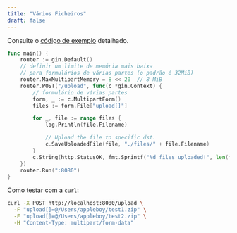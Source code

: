 ```yaml
---
title: "Vários Ficheiros"
draft: false
---
```


Consulte o [código de exemplo](https://github.com/gin-gonic/examples/tree/master/upload-file/multiple) detalhado.

```go
func main() {
	router := gin.Default()
	// definir um limite de memória mais baixa
	// para formulários de várias partes (o padrão é 32MiB)
	router.MaxMultipartMemory = 8 << 20  // 8 MiB
	router.POST("/upload", func(c *gin.Context) {
		// formulário de várias partes
		form, _ := c.MultipartForm()
		files := form.File["upload[]"]

		for _, file := range files {
			log.Println(file.Filename)

			// Upload the file to specific dst.
			c.SaveUploadedFile(file, "./files/" + file.Filename)
		}
		c.String(http.StatusOK, fmt.Sprintf("%d files uploaded!", len(files)))
	})
	router.Run(":8080")
}
```

Como testar com a `curl`:

```sh
curl -X POST http://localhost:8080/upload \
  -F "upload[]=@/Users/appleboy/test1.zip" \
  -F "upload[]=@/Users/appleboy/test2.zip" \
  -H "Content-Type: multipart/form-data"
```

